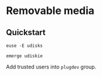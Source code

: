 # Removable media

## Quickstart

```
euse -E udisks
```

```
emerge udiskie
```

Add trusted users into `plugdev` group.
